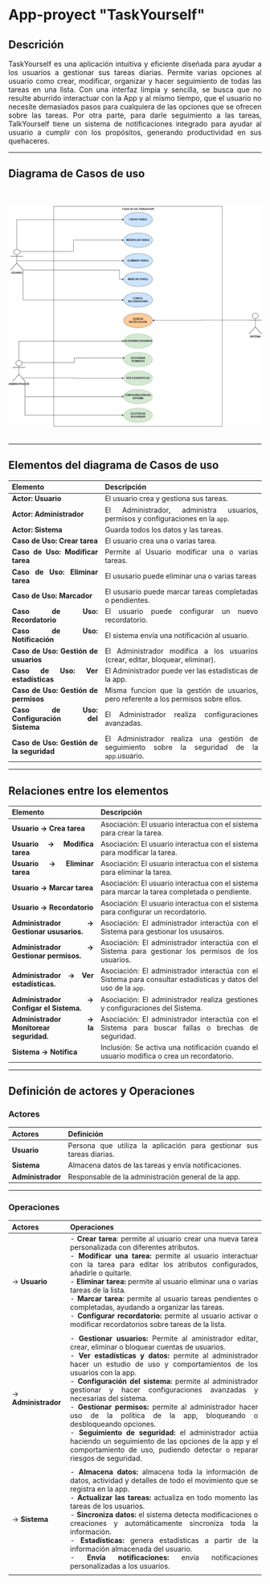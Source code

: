 <div align="justify">

  
# App-proyect "TaskYourself"

## **Descrición**

TaskYourself es una aplicación intuitiva y eficiente diseñada para ayudar a los usuarios a gestionar sus tareas diarias. Permite varias opciones al usuario como crear, modificar, organizar y hacer seguimiento de todas las tareas en una lista. Con una interfaz limpia y sencilla, se busca que no resulte aburrido interactuar con la App y al mismo tiempo, que el usuario no necesite demasiados pasos para cualquiera de las opciones que se ofrecen sobre las tareas. Por otra parte, para darle seguimiento a las tareas, TalkYourself tiene un sistema de notificaciones integrado para ayudar al usuario a cumplir con los propósitos, generando productividad en sus quehaceres.

---

## **Diagrama de Casos de uso**
<br>
<br>
<img src="images/casos de uso Taskyourselfn.drawio.png">
<br>
<br>

---
## **Elementos del diagrama de Casos de uso**
| Elemento                            | Descripción
|---|---|
| **Actor: Usuario**                          | El usuario crea y gestiona sus tareas.|
| **Actor: Administrador**                    | El Administrador, administra usuarios, permisos y configuraciones en la `app`.|
| **Actor: Sistema**                          | Guarda todos los datos y las tareas.|
| **Caso de Uso: Crear tarea**                | El usuario crea una o varias tarea. |
| **Caso de Uso: Modificar tarea**            | Permite al Usuario modificar una o varias tareas.|
| **Caso de Uso: Eliminar tarea**             | El ususario puede eliminar una o varias tareas|
| **Caso de Uso: Marcador**                   | El ususario puede marcar tareas completadas o pendientes.|
| **Caso de Uso: Recordatorio**               | El usuario puede configurar un nuevo recordatorio.|
| **Caso de Uso: Notificación**               | El sistema envía una notificación al usuario.                                                    |
| **Caso de Uso: Gestión de usuarios**        | El Administrador modifica a los usuarios (crear, editar, bloquear, eliminar).           |
| **Caso de Uso: Ver estadísticas**               | El Administrador puede ver las estadísticas de la app.                                                    |
| **Caso de Uso: Gestión de permisos**               | Misma funcion que la gestión de usuarios, pero referente a los permisos sobre ellos.                                                    |
| **Caso de Uso: Configuración del Sistema**               | El Administrador realiza configuraciones avanzadas.                                                    |
| **Caso de Uso: Gestión de la seguridad**               | El Administrador realiza una gestión de seguimiento sobre la seguridad de la `app`.usuario.                                                    |

---

## **Relaciones entre los elementos**

| Elemento                            | Descripción                                                                                       |
|-------------------------------------|---------------------------------------------------------------------------------------------------|
| **Usuario → Crea tarea**     | Asociación: El usuario interactua con el sistema para crear la tarea.                                    |
| **Usuario → Modifica tarea** | Asociación: El usuario interactua con el sistema para modificar la tarea.                                |
| **Usuario → Eliminar tarea** | Asociación: El usuario interactua con el sistema para eliminar la tarea.                                 |
| **Usuario → Marcar tarea**   | Asociación: El usuario interactua con el sistema para marcar la tarea completada o pendiente.            |
| **Usuario → Recordatorio**   | Asociación: El usuario interactua con el sistema para configurar un recordatorio.                        |
| **Administrador → Gestionar ususarios.**   | Asociación: El administrador interactúa con el Sistema para gestionar los ususairos.                        |
| **Administrador → Gestionar permisos.**   | Asociación: El administrador interactúa con el Sistema para gestionar los permisos de los usuarios.    |
| **Administrador → Ver estadísticas.**   | Asociación: El administrador interactúa con el Sistema para consultar estadísticas y datos del uso de la `app`.    |
| **Administrador → Configar el Sistema.**   | Asociación: El administrador realiza gestiones y configuraciones del Sistema.    |
| **Administrador → Monitorear la seguridad.**   | Asociación: El administrador interactúa con el Sistema para buscar fallas o brechas de seguridad.    |
| **Sistema → Notifica**       | Inclusión: Se activa una notificación cuando el usuario modifica o crea un recordatorio.                 |


---

## **Definición de actores y Operaciones**

### **Actores**

| **Actores** | **Definición** |
|-------------|-----------------------------------------------------------------------|
| **Usuario** | Persona que utiliza la aplicación para gestionar sus tareas diarias.|
| **Sistema** | Almacena datos de las tareas y envía notificaciones. |
| **Administrador** | Responsable de la administración general de la app. |

---

### **Operaciones**

| **Actores** | **Operaciones**|
|-------------|---------------------------------------------|
| → **Usuario** | - **Crear tarea**: permite al usuario crear una nueva tarea personalizada con diferentes atributos. <br> - **Modificar una tarea:** permite al usuario interactuar con la tarea para editar los atributos configurados, añadirle o quitarle. <br> - **Eliminar tarea:** permite al usuario eliminar una o varias tareas de la lista. <br> - **Marcar tarea:** permite al usuario tareas pendientes o completadas, ayudando a organizar las tareas. <br> - **Configurar recordatorio:** permite al usuario activar o modificar recordatorios sobre tareas de la lista. <br>|
|||
| → **Administrador**| - **Gestionar usuarios:** Permite al aministrador editar, crear, eliminar o bloquear cuentas de usuarios. <br> - **Ver estadísticas y datos:** permite al administrador hacer un estudio de uso y comportamientos de los usuarios con la app. <br> - **Configuración del sistema:** permite al administrador gestionar y hacer configuraciones avanzadas y necesarias del sistema. <br> - **Gestionar permisos:** permite al administrador hacer uso de la política de la app, bloqueando o desbloqueando opciones. <br> - **Seguimiento de seguridad:** el administrador actúa haciendo un seguimiento de las opciones de la app y el comportamiento de uso, pudiendo detectar o reparar riesgos de seguridad. |
|  |   |
| → **Sistema** | - **Almacena datos:** almacena toda la información de datos, actividad y detalles de todo el movimiento que se registra en la app. <br> - **Actualizar las tareas:** actualiza en todo momento las tareas de los usuarios. <br> - **Sincroniza datos:** el sistema detecta modificaciones o creaciones y automáticamente sincroniza toda la información. <br> - **Estadísticas:** genera estadísticas a partir de la información almacenada del usuario. <br> - **Envía notificaciones:** envía notificaciones personalizadas a los usuarios.  | 
|||







</div>
